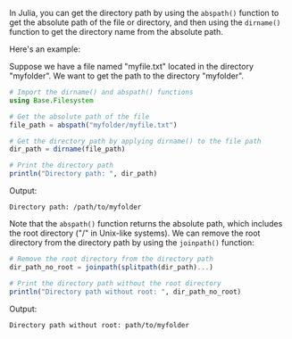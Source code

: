 In Julia, you can get the directory path by using the `abspath()` function to get the absolute path of the file or directory, and then using the `dirname()` function to get the directory name from the absolute path.

Here's an example:

Suppose we have a file named "myfile.txt" located in the directory "myfolder". We want to get the path to the directory "myfolder".

```julia
# Import the dirname() and abspath() functions
using Base.Filesystem

# Get the absolute path of the file
file_path = abspath("myfolder/myfile.txt")

# Get the directory path by applying dirname() to the file path
dir_path = dirname(file_path)

# Print the directory path
println("Directory path: ", dir_path)
```

Output:
```
Directory path: /path/to/myfolder
```

Note that the `abspath()` function returns the absolute path, which includes the root directory ("/" in Unix-like systems). We can remove the root directory from the directory path by using the `joinpath()` function:

```julia
# Remove the root directory from the directory path
dir_path_no_root = joinpath(splitpath(dir_path)...)

# Print the directory path without the root directory
println("Directory path without root: ", dir_path_no_root)
```

Output:
```
Directory path without root: path/to/myfolder
```